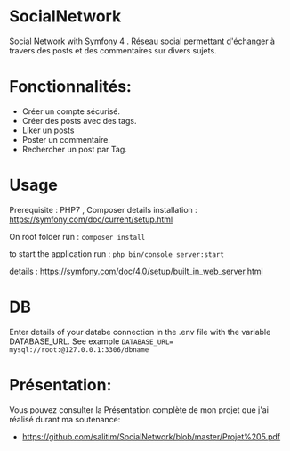 # SocialNetwork
Social Network with Symfony 4 .
Réseau social permettant d'échanger à travers des posts et des commentaires sur divers sujets.

# Fonctionnalités:
- Créer un compte sécurisé.
- Créer des posts avec des tags.
- Liker un posts
- Poster un commentaire.
- Rechercher un post par Tag.

# Usage
Prerequisite : PHP7 , Composer details installation : https://symfony.com/doc/current/setup.html

On root folder run : `composer install`

to start the application run : `php bin/console server:start`

details : https://symfony.com/doc/4.0/setup/built_in_web_server.html

# DB

Enter details of your databe connection in the .env file with the variable DATABASE_URL. See example `DATABASE_URL= mysql://root:@127.0.0.1:3306/dbname`

# Présentation:
Vous pouvez consulter la Présentation complète de mon projet que j'ai réalisé durant ma soutenance:
- https://github.com/salitim/SocialNetwork/blob/master/Projet%205.pdf
